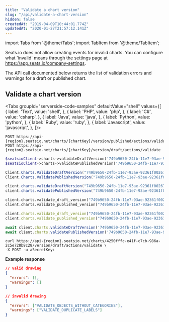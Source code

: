 ```yaml
---
title: "Validate a chart version"
slug: "/api/validate-a-chart-version"
hidden: false
createdAt: "2019-04-09T10:44:01.774Z"
updatedAt: "2020-01-27T21:57:12.141Z"
---
```


import Tabs from '@theme/Tabs';
import TabItem from '@theme/TabItem';

Seats.io does not allow creating events for invalid charts. You can configure what 'invalid' means through the settings page at https://app.seats.io/company-settings.

The API call documented below returns the list of validation errors and warnings for a draft or published chart. 

## Validate a chart version





<Tabs 
  groupId="serverside-code-samples"
  defaultValue="shell"
  values={[
{ label: 'Text', value: 'shell', },
{ label: 'PHP', value: 'php', },
{ label: 'C#', value: 'csharp', },
{ label: 'Java', value: 'java', },
{ label: 'Python', value: 'python', },
{ label: 'Ruby', value: 'ruby', },
{ label: 'Javascript', value: 'javascript', },
]}>
<TabItem value='shell'>

```shell
POST https://api-{region}.seatsio.net/charts/{chartKey}/version/published/actions/validate
POST https://api-{region}.seatsio.net/charts/{chartKey}/version/draft/actions/validate
```

</TabItem>
<TabItem value='php'>

```php
$seatsioClient->charts->validateDraftVersion('749b9650-24fb-11e7-93ae-92361f002671');
$seatsioClient->charts->validatePublishedVersion('749b9650-24fb-11e7-93ae-92361f002671');
```

</TabItem>
<TabItem value='csharp'>

```csharp
Client.Charts.ValidateDraftVersion("749b9650-24fb-11e7-93ae-92361f002671");
Client.Charts.ValidatePublishedVersion("749b9650-24fb-11e7-93ae-92361f002671");
```

</TabItem>
<TabItem value='java'>

```java
client.charts.validateDraftVersion("749b9650-24fb-11e7-93ae-92361f002671");
client.charts.validatePublishedVersion("749b9650-24fb-11e7-93ae-92361f002671");

```

</TabItem>
<TabItem value='python'>

```python
client.charts.validate_draft_version("749b9650-24fb-11e7-93ae-92361f002671")
client.charts.validate_published_version("749b9650-24fb-11e7-93ae-92361f002671")
```

</TabItem>
<TabItem value='ruby'>

```ruby
client.charts.validate_draft_version("749b9650-24fb-11e7-93ae-92361f002671")
client.charts.validate_published_version("749b9650-24fb-11e7-93ae-92361f002671")
```

</TabItem>
<TabItem value='javascript'>

```javascript
await client.charts.validateDraftVersion('749b9650-24fb-11e7-93ae-92361f002671');
await client.charts.validatePublishedVersion('749b9650-24fb-11e7-93ae-92361f002671');
```

</TabItem>
</Tabs>





```shell
curl https://api-{region}.seatsio.net/charts/4250fffc-e41f-c7cb-986a-2c5e728b8c28/version/draft/actions/validate \
-X POST -u aSecretKey:
```

**Example response**

```json
// valid drawing
{
  "errors": [],
  "warnings": []
}

// invalid drawing
{
  "errors": ["VALIDATE_OBJECTS_WITHOUT_CATEGORIES"],
  "warnings": ["VALIDATE_DUPLICATE_LABELS"]
}
```

